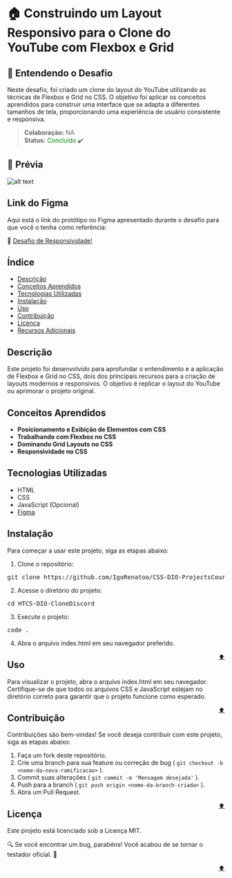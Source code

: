 # 🏠 Construindo um Layout Responsivo para o Clone do YouTube com Flexbox e Grid

## 🧠 Entendendo o Desafio

Neste desafio, foi criado um clone do layout do YouTube utilizando as técnicas de Flexbox e Grid no CSS. O objetivo foi aplicar os conceitos aprendidos para construir uma interface que se adapta a diferentes tamanhos de tela, proporcionando uma experiência de usuário consistente e responsiva.

> **Colaboração:** NA  
> **Status:** <span style="color: green"> Concluído </span> ✔️

## 👀 Prévia

![alt text](./assets/imagens/previa-project.png)

## Link do Figma

Aqui está o link do protótipo no Figma apresentado durante o desafio para que você o tenha como referência:

🔗 [Desafio de Responsividade!](https://www.figma.com/design/KknwioExyqKD3D2eSVFrcW/Desafio-Grid---DIO?node-id=0-1&node-type=CANVAS)

## Índice

- [Descrição](#descrição)
- [Conceitos Aprendidos](#conceitos-aprendidos)
- [Tecnologias Utilizadas](#tecnologias-utilizadas)
- [Instalação](#instalação)
- [Uso](#uso)
- [Contribuição](#contribuição)
- [Licença](#licença)
- [Recursos Adicionais](#recursos-adicionais)

## Descrição

Este projeto foi desenvolvido para aprofundar o entendimento e a aplicação de Flexbox e Grid no CSS, dois dos principais recursos para a criação de layouts modernos e responsivos. O objetivo é replicar o layout do YouTube ou aprimorar o projeto original.

## Conceitos Aprendidos

- **Posicionamento e Exibição de Elementos com CSS**
- **Trabalhando com Flexbox no CSS**
- **Dominando Grid Layouts no CSS**
- **Responsividade no CSS**

## Tecnologias Utilizadas

- HTML
- CSS
- JavaScript (Opcional)
- [Figma](https://www.figma.com)

## Instalação
Para começar a usar este projeto, siga as etapas abaixo:

1. Clone o repositório:
<pre>git clone https://github.com/IgoRenatoo/CSS-DIO-ProjectsCourseCSS</pre>

2. Acesse o diretório do projeto:
<pre>cd HTCS-DIO-CloneDiscord</pre>

3. Execute o projeto:
<pre>code .</pre>

4. Abra o arquivo index.html em seu navegador preferido.

<span font-size="12px" style="float: right">[⬆️](#índice)</span>

## Uso
Para visualizar o projeto, abra o arquivo index.html em seu navegador. Certifique-se de que todos os arquivos CSS e JavaScript estejam no diretório correto para garantir que o projeto funcione como esperado.

<span font-size="12px" style="float: right">[⬆️](#índice)</span>

## Contribuição
Contribuições são bem-vindas! Se você deseja contribuir com este projeto, siga as etapas abaixo:

1. Faça um fork deste repositório.
1. Crie uma branch para sua feature ou correção de bug ( `git checkout -b <nome-da-nova-ramificacao>` ).
1. Commit suas alterações ( `git commit -m 'Mensagem desejada'` ).
1. Push para a branch ( `git push origin <nome-da-branch-criada>` ).
1. Abra um Pull Request.

<span font-size="12px" style="float: right">[⬆️](#índice)</span>

## Licença
Este projeto está licenciado sob a Licença MIT.

🔍 Se você encontrar um bug, parabéns! Você acabou de se tornar o testador oficial. 🎉
 
<span font-size="12px" style="float: right">[⬆️](#índice)</span>